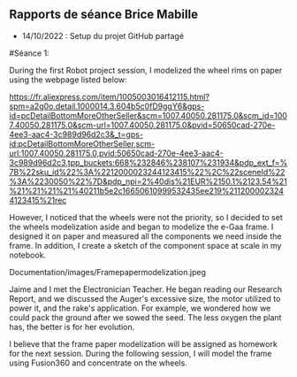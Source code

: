 ## Rapports de séance Brice Mabille

- 14/10/2022 : Setup du projet GitHub partagé

#Séance 1:

During the first Robot project session, I modelized the wheel rims on paper using the webpage listed below:

https://fr.aliexpress.com/item/1005003016412115.html?spm=a2g0o.detail.1000014.3.604b5c0fD9ggY6&gps-id=pcDetailBottomMoreOtherSeller&scm=1007.40050.281175.0&scm_id=1007.40050.281175.0&scm-url=1007.40050.281175.0&pvid=50650cad-270e-4ee3-aac4-3c989d96d2c3&_t=gps-id:pcDetailBottomMoreOtherSeller,scm-url:1007.40050.281175.0,pvid:50650cad-270e-4ee3-aac4-3c989d96d2c3,tpp_buckets:668%232846%238107%231934&pdp_ext_f=%7B%22sku_id%22%3A%2212000023244123415%22%2C%22sceneId%22%3A%2230050%22%7D&pdp_npi=2%40dis%21EUR%2150.1%2123.54%21%21%21%21%21%40211b5e2c16650610999532435ee219%2112000023244123415%21rec


However, I noticed that the wheels were not the priority, so I decided to set the wheels modelization aside and began to modelize the e-Gaa frame. I designed it on paper and measured all the components we need inside the frame. 
In addition, I create a sketch of the component space at scale in my notebook.

Documentation/images/Framepapermodelization.jpeg

Jaime and I met the Electronician Teacher. He began reading our Research Report, and we discussed the Auger's excessive size, the motor utilized to power it, and the rake's application. For example, we wondered how we could pack the ground after we sowed the seed. 
The less oxygen the plant has, the better is for her evolution. 

I believe that the frame paper modelization will be assigned as homework for the next session. 
During the following session, I will model the frame using Fusion360 and concentrate on the wheels.


